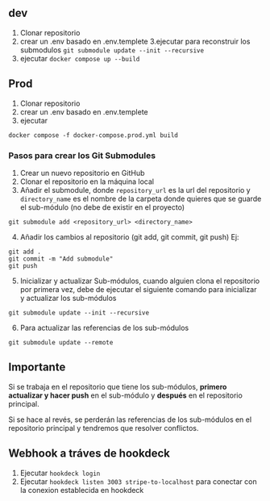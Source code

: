 ## dev
1. Clonar repositorio
2. crear un .env basado en .env.templete
3.ejecutar para reconstruir los submodulos  `git submodule update --init --recursive`
3. ejecutar `docker compose up --build`


## Prod
1. Clonar repositorio
2. crear un .env basado en .env.templete
3. ejecutar
```
docker compose -f docker-compose.prod.yml build
```

### Pasos para crear los Git Submodules


1. Crear un nuevo repositorio en GitHub
2. Clonar el repositorio en la máquina local
3. Añadir el submodule, donde `repository_url` es la url del repositorio y `directory_name` es el nombre de la carpeta donde quieres que se guarde el sub-módulo (no debe de existir en el proyecto)
```
git submodule add <repository_url> <directory_name>
```
4. Añadir los cambios al repositorio (git add, git commit, git push)
Ej:
```
git add .
git commit -m "Add submodule"
git push
```
5. Inicializar y actualizar Sub-módulos, cuando alguien clona el repositorio por primera vez, debe de ejecutar el siguiente comando para inicializar y actualizar los sub-módulos
```
git submodule update --init --recursive
```
6. Para actualizar las referencias de los sub-módulos
```
git submodule update --remote
```


## Importante
Si se trabaja en el repositorio que tiene los sub-módulos, **primero actualizar y hacer push** en el sub-módulo y **después** en el repositorio principal. 

Si se hace al revés, se perderán las referencias de los sub-módulos en el repositorio principal y tendremos que resolver conflictos.


## Webhook a tráves de hookdeck 
1. Ejecutar `hookdeck login`
2. Ejecutar  `hookdeck listen 3003 stripe-to-localhost` para conectar con la conexion establecida en hookdeck




